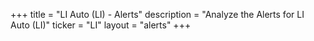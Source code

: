 +++
title = "LI Auto (LI) - Alerts"
description = "Analyze the Alerts for LI Auto (LI)"
ticker = "LI"
layout = "alerts"
+++

